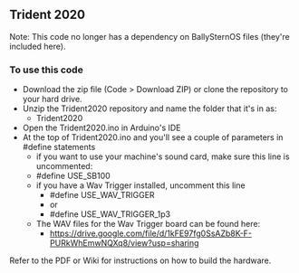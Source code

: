 ## Trident 2020

Note: This code no longer has a dependency on BallySternOS files (they're included here).

### To use this code
* Download the zip file (Code > Download ZIP) or clone the repository to your hard drive.  
* Unzip the Trident2020 repository and name the folder that it's in as:
  * Trident2020  
* Open the Trident2020.ino in Arduino's IDE
* At the top of Trident2020.ino and you'll see a couple of parameters in #define statements
  * if you want to use your machine's sound card, make sure this line is uncommented:  
   * #define USE_SB100  
  * if you have a Wav Trigger installed, uncomment this line 
    * #define USE_WAV_TRIGGER
    * or 
    * #define USE_WAV_TRIGGER_1p3  
  * The WAV files for the Wav Trigger board can be found here:  
    * https://drive.google.com/file/d/1kFE97fg0SsAZb8K-F-PURkWhEmwNQXq8/view?usp=sharing  
    
  
Refer to the PDF or Wiki for instructions on how to build the hardware.  
